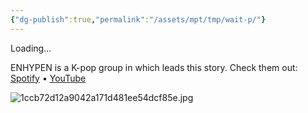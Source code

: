 ```yaml
---
{"dg-publish":true,"permalink":"/assets/mpt/tmp/wait-p/"}
---
```



Loading...

ENHYPEN is a K-pop group in which leads this story. 
Check them out:
[Spotify](https://open.spotify.com/artist/5t5FqBwTcgKTaWmfEbwQY9?si=Z5WvcRiRRyGSlPOpt6hgJg) • [YouTube](https://youtube.com/@enhypenofficial?si=2biUjp3NN3Gsmktz)


<script>
document.addEventListener('DOMContentLoaded', (event) => {
    // Delay in milliseconds
    const delay = 25000; // 30 seconds

    // Create a progress bar container
    const progressBarContainer = document.createElement('div');
    progressBarContainer.style.width = '100%';
    progressBarContainer.style.height = '20px';
    progressBarContainer.style.backgroundColor = '#ccc';
    progressBarContainer.style.marginTop = '10px';
    
    // Create the progress bar
    const progressBar = document.createElement('div');
    progressBar.style.width = '0%';
    progressBar.style.height = '100%';
    progressBar.style.backgroundColor = '#4caf50';
    
    // Append progress bar to the container
    progressBarContainer.appendChild(progressBar);
    document.body.appendChild(progressBarContainer);
    
    // Set the progress interval
    let elapsedTime = 0;
    
    function updateProgress() {
        if (elapsedTime >= delay) {
            window.location.href = 'https://yhmah.vercel.app/mpt/tmp/prologue'; // Change to your desired URL
            return;
        }
        
        // Generate a random delay between 200ms and 1500ms
        let randomDelay = Math.random() * 1800 + 200;
        
        // Simulate random progress increments
        let progressBoost = Math.random() * 10 + 5; // Between 2% and 12%
        elapsedTime += randomDelay;
        let progressPercentage = Math.min((elapsedTime / delay) * 100, 100);
        progressBar.style.width = progressPercentage + '%';
        
        setTimeout(updateProgress, randomDelay);
    }
    
    updateProgress();
});
</script>

![1ccb72d12a9042a171d481ee54dcf85e.jpg](/img/user/assets/a%20storage/1ccb72d12a9042a171d481ee54dcf85e.jpg)